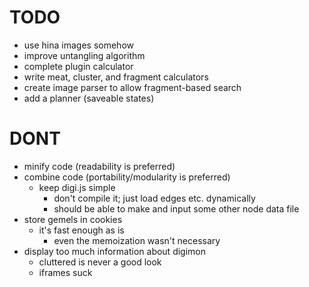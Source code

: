 # TODO
- use hina images somehow
- improve untangling algorithm
- complete plugin calculator
- write meat, cluster, and fragment calculators
- create image parser to allow fragment-based search
- add a planner (saveable states)

# DONT
- minify code (readability is preferred)
- combine code (portability/modularity is preferred)
  - keep digi.js simple
    - don't compile it; just load edges etc. dynamically
    - should be able to make and input some other node data file
- store gemels in cookies
  - it's fast enough as is
    - even the memoization wasn't necessary
- display too much information about digimon
  - cluttered is never a good look
  - iframes suck
